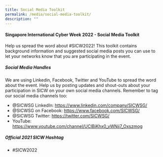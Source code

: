 ```yaml
---
title: Social Media Toolkit
permalink: /media/social-media-toolkit/
description: ""
---
```

#### **Singapore International Cyber Week 2022 - Social Media Toolkit**

Help us spread the word about #SICW2022! This toolkit contains background information and suggested social media posts you can use to let your networks know that you are participating in the event.

##### **Social Media Handles**

We are using Linkedin, Facebook, Twitter and YouTube to spread the word about the event. Help us by posting updates and shout-outs about your participation in SICW on your own social media channels. Remember to tag our social media channels too:
+ @SICWSG LinkedIn: <a href="https://www.linkedin.com/company/SICWSG/" target="_blank">https://www.linkedin.com/company/SICWSG/</a>
+ @SICWSG on Facebook: <a href="https://www.facebook.com/SICWSG/" target="_blank">https://www.facebook.com/SICWSG/</a>
+ @SICWSG Twitter: <a href="https://twitter.com/SICWSG/" target="_blank">https://twitter.com/SICWSG/</a>
+ YouTube: <a href="https://www.youtube.com/channel/UClBjKhx0_vWNij7_Oxszmog" target="_blank">https://www.youtube.com/channel/UClBjKhx0_vWNij7_Oxszmog</a>

##### **Official 2021 SICW Hashtag**
+ #SICW2022
